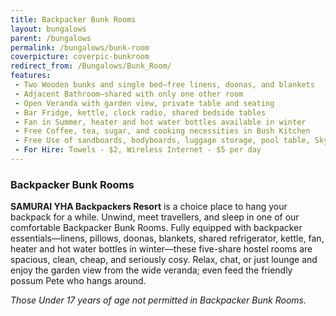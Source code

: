 ```yaml
---
title: Backpacker Bunk Rooms
layout: bungalows
parent: /bungalows
permalink: /bungalows/bunk-room
coverpicture: coverpic-bunkroom
redirect_from: /Bungalows/Bunk_Room/
features:
 - Two Wooden bunks and single bed—free linens, doonas, and blankets  
 - Adjacent Bathroom—shared with only one other room
 - Open Veranda with garden view, private table and seating
 - Bar Fridge, kettle, clock radio, shared bedside tables
 - Fan in Summer, heater and hot water bottles available in winter
 - Free Coffee, tea, sugar, and cooking necessities in Bush Kitchen
 - Free Use of sandboards, bodyboards, luggage storage, pool table, Skype equipment, DVD library, book exchange, mail services, and heaps more
 - For Hire: Towels - $2, Wireless Internet - $5 per day
---
```


### Backpacker Bunk Rooms

**SAMURAI YHA Backpackers Resort** is a choice place to hang your backpack for a while. Unwind, meet travellers, and sleep in one of our comfortable Backpacker Bunk Rooms.
Fully equipped with backpacker essentials—linens, pillows, doonas, blankets, shared refrigerator, kettle, fan, heater and hot water bottles in winter—these five-share hostel rooms are spacious, clean, cheap, and seriously cosy.
Relax, chat, or just lounge and enjoy the garden view from the wide veranda; even feed the friendly possum Pete who hangs around. 


*Those Under 17 years of age not permitted in Backpacker Bunk Rooms.*
